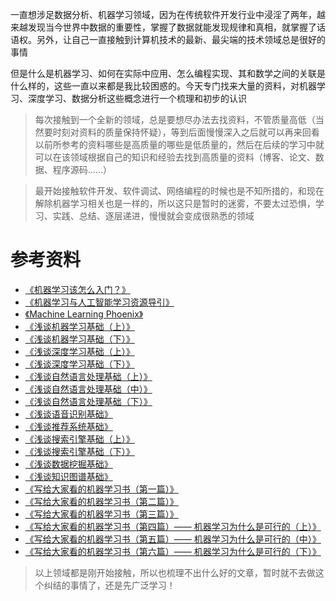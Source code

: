一直想涉足数据分析、机器学习领域，因为在传统软件开发行业中浸淫了两年，越来越发现当今世界中数据的重要性，掌握了数据就能发现规律和真相，就掌握了话语权。另外，让自己一直接触到计算机技术的最新、最尖端的技术领域总是很好的事情

但是什么是机器学习、如何在实际中应用、怎么编程实现、其和数学之间的关联是什么样的，这些一直以来都是我比较困惑的。今天专门找来大量的资料，对机器学习、深度学习、数据分析这些概念进行一个梳理和初步的认识

>每次接触到一个全新的领域，总是要想尽办法去找资料，不管质量高低（当然要时刻对资料的质量保持怀疑），等到后面慢慢深入之后就可以再来回看以前所参考的资料哪些是高质量的哪些是低质量的，然后在后续的学习中就可以在该领域根据自己的知识和经验去找到高质量的资料（博客、论文、数据、程序源码……）

>最开始接触软件开发、软件调试、网络编程的时候也是不知所措的，和现在解除机器学习相关也是一样的，所以这只是暂时的迷雾，不要太过恐惧，学习、实践、总结、逐层递进，慢慢就会变成很熟悉的领域

# 参考资料

* [《机器学习该怎么入门？》](https://www.zhihu.com/question/20691338)
* [《机器学习与人工智能学习资源导引》](http://mindhacks.cn/2008/09/11/machine-learning-and-ai-resources/)
* [《Machine Learning Phoenix》](https://www.52ml.net/21784.html)
* [《浅谈机器学习基础（上）》](http://www.jianshu.com/p/ed9ae5385b89)
* [《浅谈机器学习基础（下）》](http://www.jianshu.com/p/0359e3b7bb1b)
* [《浅谈深度学习基础（上）》](http://www.jianshu.com/p/df9a4473d6d4)
* [《浅谈深度学习基础（下）》](http://www.jianshu.com/p/3d1ddfce1563)
* [《浅谈自然语言处理基础（上）》](http://www.jianshu.com/p/c123c7534500)
* [《浅谈自然语言处理基础（中）》](http://www.jianshu.com/p/3bb214a200ca)
* [《浅谈自然语言处理基础（下）》](http://www.jianshu.com/p/872a72e861fd)
* [《浅谈语音识别基础》](http://www.jianshu.com/p/a0e01b682e8a)
* [《浅谈推荐系统基础》](http://www.jianshu.com/p/c8711ff27eb0)
* [《浅谈搜索引擎基础（上）》](http://www.jianshu.com/p/c51416cf2849)
* [《浅谈搜索引擎基础（下）》](http://www.jianshu.com/p/8ac91c39ae8f)
* [《浅谈数据挖掘基础》](http://www.jianshu.com/p/a83a52da14a2)
* [《浅谈知识图谱基础》](http://www.jianshu.com/p/4f09043e22ea)
* [《写给大家看的机器学习书（第一篇）》](https://zhuanlan.zhihu.com/p/25328686)
* [《写给大家看的机器学习书（第二篇）》](https://zhuanlan.zhihu.com/p/25439997)
* [《写给大家看的机器学习书（第三篇）》](https://zhuanlan.zhihu.com/p/25358695)
* [《写给大家看的机器学习书（第四篇）—— 机器学习为什么是可行的（上）》](https://zhuanlan.zhihu.com/p/25721582)
* [《写给大家看的机器学习书（第五篇）—— 机器学习为什么是可行的（中）》](https://zhuanlan.zhihu.com/p/25869080)
* [《写给大家看的机器学习书（第六篇）—— 机器学习为什么是可行的（下）》](https://zhuanlan.zhihu.com/p/26252454)

>以上领域都是刚开始接触，所以也梳理不出什么好的文章，暂时就不去做这个纠结的事情了，还是先广泛学习！

